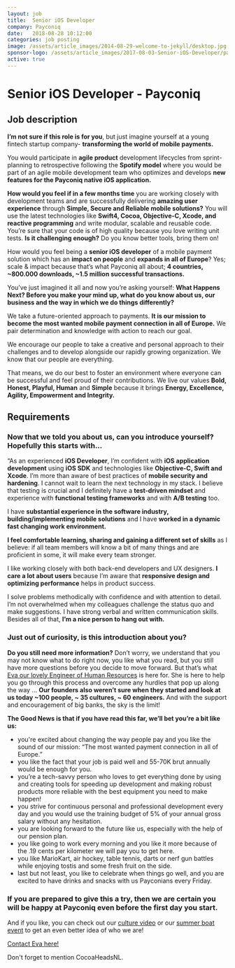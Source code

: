 ```yaml
---
layout: job
title:  Senior iOS Developer
company: Payconiq
date:   2018-08-28 10:12:00
categories: job posting
image: /assets/article_images/2014-08-29-welcome-to-jekyll/desktop.jpg
sponsor-logo: /assets/article_images/2017-08-03-Senior-iOS-Developer/payconiq.png
active: true
---
```


# Senior iOS Developer - Payconiq

## Job description

**I’m not sure if this role is for you**, but just imagine yourself at a young fintech startup company- **transforming the world of mobile payments.**

You would participate in **agile product** development lifecycles from sprint-planning to retrospective following the **Spotify model** where you would be part of an agile mobile development team who optimizes and develops **new features for the Payconiq native iOS application.**

**How would you feel if in a few months time** you are working closely with development teams and are successfully delivering **amazing user experience** through **Simple, Secure and Reliable mobile solutions?** You will use the latest technologies like **Swift4, Cocoa, Objective-C, Xcode, and reactive programming** and write modular, scalable and reusable code. You’re sure that your code is of high quality because you love writing unit tests. **Is it challenging enough?** Do you know better tools, bring them on!

How would you feel being a **senior iOS developer** of a mobile payment solution which has an **impact on people** and **expands in all of Europe**? Yes; scale & impact because that’s what Payconiq all about; **4 countries, ~800.000 downloads, ~1.5 million successful transactions.**

You’ve just imagined it all and now you’re asking yourself: **What Happens Next? Before you make your mind up, what do you know about us, our business and the way in which we do things differently?**

We take a future-oriented approach to payments. **It is our mission to become the most wanted mobile payment connection in all of Europe.** We pair determination and knowledge with action to reach our goal.

We encourage our people to take a creative and personal approach to their challenges and to develop alongside our rapidly growing organization. We know that our people are everything.

That means, we do our best to foster an environment where everyone can be successful and feel proud of their contributions. We live our values **Bold, Honest, Playful, Human** and **Simple** because it brings **Energy, Excellence, Agility, Empowerment and Integrity.**

## Requirements

### Now that we told you about us, can you introduce yourself? Hopefully this starts with...

“As an experienced **iOS Developer**, I’m confident with **iOS application development** using **iOS SDK** and technologies like **Objective-C, Swift and Xcode**. I’m more than aware of best practices of **mobile security and hardening**. I cannot wait to learn the next technology in my stack. I believe that testing is crucial and I definitely have a **test-driven mindset** and experience with **functional testing frameworks** and with **A/B testing** too.

I have **substantial experience in the software industry, building/implementing mobile solutions** and I have **worked in a dynamic fast changing work environment.**

**I feel comfortable learning, sharing and gaining a different set of skills** as I believe: if all team members will know a bit of many things and are proficient in some, it will make every team stronger.

I like working closely with both back-end developers and UX designers. **I care a lot about users** because I’m aware that **responsive design and optimizing performance** helps in product success.

I solve problems methodically with confidence and with attention to detail. I’m not overwhelmed when my colleagues challenge the status quo and make suggestions. I have strong verbal and written communication skills. Besides all of that, **I’m a nice person to hang out with.**

### Just out of curiosity, is this introduction about you?

**Do you still need more information?** Don’t worry, we understand that you may not know what to do right now, you like what you read, but you still have more questions before you decide to move forward. But that’s what [Eva our lovely Engineer of Human Resources](mailto:eva.baluchova@payconiq.com) is here for. She is here to help you go through this process and overcome any hurdles that pop up along the way ... **Our founders also weren’t sure when they started and look at us today ~100 people, ~ 35 cultures, ~ 60 engineers.** And with the support and encouragement of big banks, the sky is the limit!

**The Good News is that if you have read this far, we’ll bet you’re a bit like us:**

- you're excited about changing the way people pay and you like the sound of our mission: “The most wanted payment connection in all of Europe.”
- you like the fact that your job is paid well and 55-70K brut annually would be enough for you.
- you’re a tech-savvy person who loves to get everything done by using and creating tools for speeding up development and making robust products more reliable with the best equipment you need to make happen!
- you strive for continuous personal and professional development every day and you would use the training budget of 5% of your annual gross salary without any hesitation.
- you are looking forward to the future like us, especially with the help of our pension plan.
- you like going to work every morning and you like it more because of the .19 cents per kilometer we will pay you to get here.
- you like MarioKart, air hockey, table tennis, darts or nerf gun battles while enjoying tostis and some fresh fruit on the side.
- last but not least, you like to celebrate when things go well, and you are excited to have drinks and snacks with us Payconians every Friday.

### If you are prepared to give this a try, then we are certain you will be happy at Payconiq even before the first day you start.

And if you like, you can check out our [culture video](https://vimeo.com/233300699) or our [summer boat event](https://vimeo.com/275787030) to get an even better idea of who we are!

[Contact Eva here!](mailto:eva.baluchova@payconiq.com)

Don't forget to mention CocoaHeadsNL.

